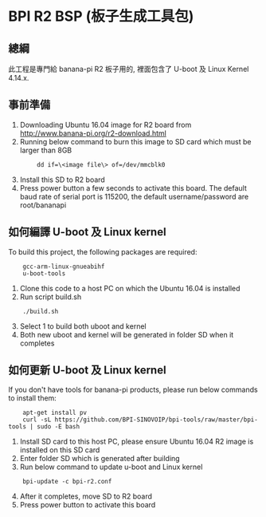 # BPI R2 BSP (板子生成工具包)

總綱
------------
此工程是專門給 banana-pi R2 板子用的, 裡面包含了 U-boot 及 Linux Kernel 4.14.x.


事前準備
---------------
1. Downloading Ubuntu 16.04 image for R2 board from http://www.banana-pi.org/r2-download.html
2. Running below command to burn this image to SD card which must be larger than 8GB
```
		dd if=\<image file\> of=/dev/mmcblk0
```
3. Install this SD to R2 board
4. Press power button a few seconds to activate this board. The default baud rate of serial port is 115200, the default username/password are root/bananapi


如何編譯 U-boot 及 Linux kernel
------------------------------------------
To build this project, the following packages are required:
```
	gcc-arm-linux-gnueabihf 
	u-boot-tools
```
1. Clone this code to a host PC on which the Ubuntu 16.04 is installed
2. Run script build.sh
```
	./build.sh
```
3. Select 1 to build both uboot and kernel
4. Both new uboot and kernel will be generated in folder SD when it completes


如何更新 U-boot 及 Linux kernel
--------------------------------------------
If you don't have tools for banana-pi products, please run below commands to install them:
```
	apt-get install pv
	curl -sL https://github.com/BPI-SINOVOIP/bpi-tools/raw/master/bpi-tools | sudo -E bash
```
1. Install SD card to this host PC, please ensure Ubuntu 16.04 R2 image is installed on this SD card
2. Enter folder SD which is generated after building
3. Run below command to update u-boot and Linux kernel
```
	bpi-update -c bpi-r2.conf
```
4. After it completes, move SD to R2 board
5. Press power button to activate this board
